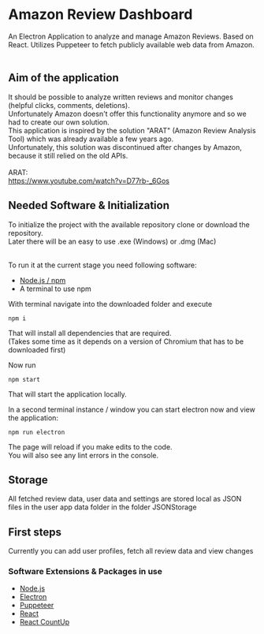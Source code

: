 # Amazon Review Dashboard

An Electron Application to analyze and manage Amazon Reviews. Based on React. Utilizes Puppeteer to fetch publicly available web data from Amazon.<br><br>

## Aim of the application

It should be possible to analyze written reviews and monitor changes (helpful clicks, comments, deletions).<br>
Unfortunately Amazon doesn't offer this functionality anymore and so we had to create our own solution.<br>
This application is inspired by the solution "ARAT" (Amazon Review Analysis Tool) which was already available a few years ago. <br>Unfortunately, this solution was discontinued after changes by Amazon, because it still relied on the old APIs.<br>
<br>
ARAT:<br>
https://www.youtube.com/watch?v=D77rb-_6Gos<br>


## Needed Software & Initialization

To initialize the project with the available repository clone or download the repository.<br>
Later there will be an easy to use .exe (Windows) or .dmg (Mac)<br><br>

To run it at the current stage you need following software:<br>
* [Node.js / npm](https://nodejs.org/en/)
* A terminal to use npm

With terminal navigate into the downloaded folder and execute

```
npm i
```
That will install all dependencies that are required.<br>
(Takes some time as it depends on a version of Chromium that has to be downloaded first)

Now run
```
npm start
```
That will start the application locally.

In a second terminal instance / window you can start electron now and view the application:
```
npm run electron
```

The page will reload if you make edits to the code.<br>
You will also see any lint errors in the console.

## Storage

All fetched review data, user data and settings are stored local as JSON files in the user app data folder in the folder JSONStorage

## First steps

Currently you can add user profiles, fetch all review data and view changes

### Software Extensions & Packages in use

* [Node.js](https://nodejs.org/en/)
* [Electron](https://electronjs.org/)
* [Puppeteer](https://github.com/GoogleChrome/puppeteer)
* [React](https://reactjs.org/)
* [React CountUp](https://www.npmjs.com/package/react-countup)
